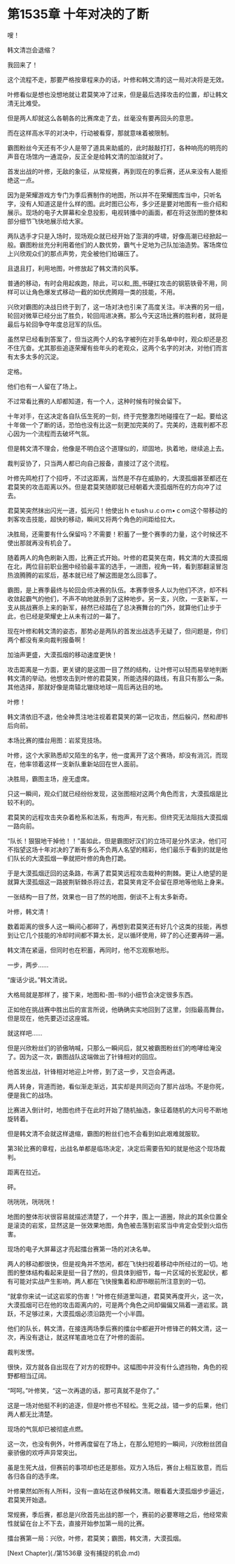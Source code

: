 # 第1535章 十年对决的了断

嗖！

韩文清岂会退缩？

我回来了！

这个流程不走，那要严格按章程来办的话，叶修和韩文清的这一局对决将是无效。

叶修看似是想也没想地就让君莫笑冲了过来，但是最后选择攻击的位置，却让韩文清无比难受。

但是两人却就这么各朝各的比赛席走了去，丝毫没有要再回头的意思。

而在这样高水平的对决中，行动被看穿，那就意味着被限制。

霸图粉丝今天还有不少人是带了道具来助威的，此时敲敲打打，各种响亮的明亮的声音在场馆内一通混杂，反正全是给韩文清的加油就对了。

首发出战的叶修，无敌的象征，从常规赛，再到现在的季后赛，还从来没有人能拒绝这一点。

因为是荣耀游戏方专门为季后赛制作的地图，所以并不在荣耀图库当中，只听名字，没有人知道这是什么样的图。此时图已公布，多少还是要对地图有一些介绍和展示。现场的电子大屏幕和全息投影，电视转播中的画面，都在将这张图的整体和部分细节飞快地展示给大家。

两队选手才只是入场时，现场观众就已经开始了澎湃的呼啸，好像高潮已经掀起一般。霸图粉丝充分利用着他们的人数优势，霸气十足地为己队加油造势。客场席位上兴欣观众们的那点声势，完全被他们给碾压了。

且退且打，利用地图，叶修放起了韩文清的风筝。

普通的移动，有时会用起疾跑，除此，可以和_图_书硬扛攻击的钢筋铁骨不用，同样可以让角色爆发式移动一截的如伏虎腾翔一类的技能，不用。

兴欣对霸图的决战日终于到了，这一场对决也引来了高度关注。半决赛的另一组，轮回对微草已经分出了胜负，轮回闯进决赛。那么今天这场比赛的胜利者，就将是最后与轮回争夺年度总冠军的队伍。

虽然早已经看到答案了，但当这两个人的名字被列在对手名单中时，观众却还是忍不住亢奋。尤其那些追逐荣耀有些年头的老观众，这两个名字的对决，对他们而言有太多太多的沉淀。

定格。

他们也有一人留在了场上。

不过常看比赛的人却都知道，有一个人，这种时候有时候会留下。

十年对手，在这决定各自队伍生死的一刻，终于完整激烈地碰撞在了一起。要给这十年做一个了断的话，恐怕也没有比这一刻更加完美的了。完美的，连裁判都不忍心因为一个流程而去破坏气氛。

但是韩文清不理会，他像是不明白这个道理似的，顽固地，执着地，继续追上去。

裁判妥协了，只当两人都已向自己报备，直接过了这个流程。

叶修先鸣枪打了个招呼，不过这距离，当然是不存在威胁的，大漠孤烟甚至都还在君莫笑的攻击距离以外。但是君莫笑随即就已经朝着大漠孤烟所在的方向冲了过去。

君莫笑突然抹出闪光一道，弧光闪！他使出ｈｅtushｕ.cｏｍ•ｃom这个带移动的刺客攻击技能，超快的移动，瞬间又将两个角色的间距给拉大。

决胜局，还需要有什么保留吗？不需要！积蓄了一整个赛季的力量，这个时候还不使出那就再没有机会了。

随着两人的角色刷新入图，比赛正式开始。叶修的君莫笑在南，韩文清的大漠孤烟在北，两位目前职业圈中经验最丰富的选手，一进图，视角一转，看到那翻滚冒泡热浪腾腾的岩浆后，基本就已经了解这图是怎么回事了。

霸图，是上赛季最终与轮回会师决赛的队伍。本赛季很多人以为他们不济，却不料收敛起霸气的他们，不声不响地就杀到了这种地步。另一支，兴欣，一支新军，一支从挑战赛杀上来的新军，赫然已经踏在了总决赛舞台的门外，就算他们止步于此，也已经是荣耀史上从未有过的一幕了。

现在叶修和韩文清的姿态，那势必是两队的首发出战选手无疑了，但问题是，你们两个都没有来向裁判报备啊！

加油声更盛，大漠孤烟的移动速度更快！

攻击距离是一方面，更关键的是这图一目了然的结构，让叶修可以轻而易举地判断韩文清的举动。他想攻击到叶修的君莫笑，所能选择的路线，有且只有那么一条。其他选择，那就好像是南辕北辙绕地球一周后再达目的地。

叶修！

韩文清依旧不退，他全神贯注地注视着君莫笑的第一记攻击，然后躲闪，然和*图*书后向前。

本场比赛的擂台用图：岩浆竞技场。

叶修，这个大家熟悉却又陌生的名字，他一度离开了这个赛场，却没有消沉，而现在，他率领着这样一支新队重新站回在世人面前。

决胜局，霸图主场，座无虚席。

只这一瞬间，观众们就已经纷纷发现，这张图相对这两个角色而言，大漠孤烟是比较不利的。

君莫笑的远程攻击夹杂着枪系和法系，有炮声，有光影。但终究无法阻挡大漠孤烟一路向前。

“队长！狠狠地干掉他！！”虽如此，但是霸图好汉们的立场可是分外坚决，他们可不指望这场十年对决的了断有多么不负两人名望的精彩，他们最乐于看到的就是他们队长的大漠孤烟一拳就把叶修的角色打跪。

于是大漠孤烟迂回的这条路，布满了君莫笑远程攻击栽种的荆棘。更让人绝望的是就算大漠孤烟这一路披荆斩棘杀将过去，君莫笑肯定不会留在原地等他贴上身来。

一张结构一目了然，效果也一目了然的地图，倒谈不上有太多新奇。

叶修，韩文清！

数着距离的很多人这一瞬间心都碎了，再想到君莫笑还有好几个这类的技能，再想到让它几个技能的冷却时间都不算太长，足以循环使用，碎了的心还要再碎一遍。

韩文清在紧逼，但同时也在积蓄，再同时，他不忘观察地形。

一步，两步……

“废话少说。”韩文清说。

大格局就是那样了，接下来，地图和-图-书的小细节会决定很多东西。

正如他在挑战赛中胜出后的宣言所说，他确确实实地回到了这里，剑指最高舞台。但是现在，他先要迈过这座城。

就这样吧……

但是兴欣粉丝们的骄傲呐喊，只那么一瞬间后，就又被霸图粉丝们的咆哮给淹没了。因为这一次，霸图战队这端做出了针锋相对的回应。

他首发出战，针锋相对地迎上叶修，到了这一步，又岂会再退。

两人转身，背道而驰，看似渐走渐远，其实却是共同迈向了那片战场。不是你死，便是我亡的战场。

比赛进入倒计时，地图也终于在此时开始了随机抽选，象征着随机的大问号不断地旋转着。

但是韩文清不会就这样退缩，霸图的粉丝们也不会看到如此艰难就服软。

第3轮比赛的章程，出战名单都是临场决定，决定后需要告知的就是他这个现场裁判。

距离在拉近。

砰。

咣咣咣，咣咣咣！

地图的整体形状很容易就描述清楚了，一个井字，围上一道圈，除此的其余位置全是滚烫的岩浆，显然这是一张效果地图，角色被击落到岩浆当中肯定会受到火焰伤害。

现场的电子大屏幕这才亮起擂台赛第一场的对决名单。

两人的移动都很快，但是视角并不悠闲，都在飞快扫视着移动中所经过的一切。地图的整体结构看起来是挺一目了然的，但具体到细节，每一片区域的长宽起伏，都有可能对实战产生影响，两人都在飞快搜集着和*图*书眼前所注意到的一切。

“就拿你来试一试这岩浆的伤害！”叶修在频道里叫道，君莫笑再度开火，这一次，大漠孤烟可已在他的攻击距离内的，可是两个角色之间却偏偏又隔着一道岩浆。跳跃，不足够过来，大漠孤烟必须沿路兜一个小半圆。

他们的队长，韩文清，在接连两场季后赛的擂台中都避开叶修锋芒的韩文清，这一次，再没有退让，就这样笔直地立在了叶修的面前。

裁判发愣。

很快，双方就各自出现在了对方的视野中。这幅图中并没有什么遮挡物，角色的视野都相当辽阔。

“呵呵。”叶修笑，“这一次再退的话，那可真就不是你了。”

这是一场对他挺不利的追逐，但是叶修也不轻松。生死之战，错一步的后果，他们两人都无比清楚。

现场的气氛却已被彻底点燃。

这一次，也没有例外，叶修再度留在了场上，在那么短短的一瞬间，兴欣粉丝团自豪骄傲的欢呼声异常突出。

虽是生死大战，但赛前的事项却也还是那些。双方入场后，赛台上相互致意，而后各归各自的选手席。

叶修果然如所有人所料，没有一直站在这恭候韩文清。眼看着大漠孤烟步步逼近，君莫笑开始退。

常规赛，季后赛，都总是兴欣首先出战的那一个，赛前的必要寒暄之后，他经常索性就留在台上不下去，直接开始参加第一局的比赛。

擂台赛第一局：兴欣，叶修，君莫笑；霸图，韩文清，大漠孤烟。



[Next Chapter](./第1536章 没有捕捉的机会.md)